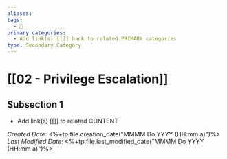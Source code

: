```yaml
---
aliases: 
tags:
  - 🥈
primary categories:
  - Add link(s) [[]] back to related PRIMARY categories
type: Secondary Category
---
```

# [[02 - Privilege Escalation]]

## Subsection 1
* Add link(s) [[]] to related CONTENT

_Created Date_: <%+tp.file.creation_date("MMMM Do YYYY (HH:mm a)")%>
_Last Modified Date_: <%+tp.file.last_modified_date("MMMM Do YYYY (HH:mm a)")%>
